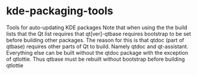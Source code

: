 # kde-packaging-tools
Tools for auto-updating KDE packages
Note that when using the the build lists that the Qt list requires that qt[ver]-qtbase requires bootstrap to be set before building other packages.
The reason for this is that qtdoc (part of qtbase) requires other parts of Qt to build. Namely qtdoc and qt-assistant.
Everything else can be built without the qtdoc package with the exception of qtlottie. 
Thus qtbase must be rebuilt without bootstrap before building qtlottie
